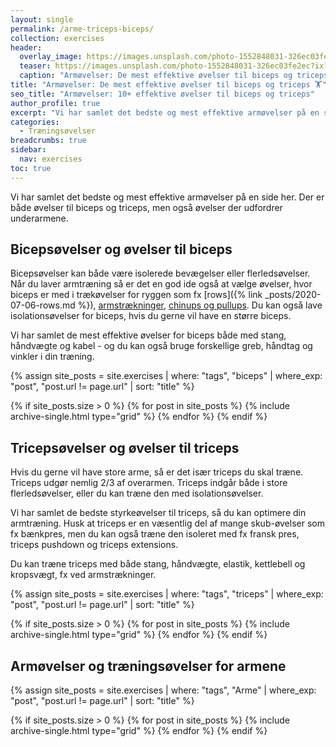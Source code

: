 ```yaml
---
layout: single
permalink: /arme-triceps-biceps/
collection: exercises
header:
  overlay_image: https://images.unsplash.com/photo-1552848031-326ec03fe2ec?ixlib=rb-1.2.1&ixid=eyJhcHBfaWQiOjEyMDd9&auto=format&fit=crop&height=630&w=1200&q=10
  teaser: https://images.unsplash.com/photo-1552848031-326ec03fe2ec?ixlib=rb-1.2.1&ixid=eyJhcHBfaWQiOjEyMDd9&auto=format&fit=crop&height=300&w=400&q=10
  caption: "Armøvelser: De mest effektive øvelser til biceps og triceps"
title: "Armøvelser: De mest effektive øvelser til biceps og triceps 🏋"
seo_title: "Armøvelser: 10+ effektive øvelser til biceps og triceps"
author_profile: true
excerpt: "Vi har samlet det bedste og mest effektive armøvelser på en side her. Når du skal have gang i din armtræning, så har du brug for øvelser til biceps og triceps, men også øvelser der udfordrer underarmene."
categories:
  - Træningsøvelser
breadcrumbs: true
sidebar:
  nav: exercises
toc: true
---
```


Vi har samlet det bedste og mest effektive armøvelser på en side her. Der er både øvelser til biceps og triceps, men også øvelser der udfordrer underarmene.

## Bicepsøvelser og øvelser til biceps

Bicepsøvelser kan både være isolerede bevægelser eller flerledsøvelser. Når du laver armtræning så er det en god ide også at vælge øvelser, hvor biceps er med i trækøvelser for ryggen som fx [rows]({% link _posts/2020-07-06-rows.md %}), [armstrækninger](/armbojninger-eller-armstraekninger-pushups/), [chinups og pullups](/chinup-vs-pullup/). Du kan også lave isolationsøvelser for biceps, hvis du gerne vil have en større biceps.

Vi har samlet de mest effektive øvelser for biceps både med stang, håndvægte og kabel - og du kan også bruge forskellige greb, håndtag og vinkler i din træning.

{% assign site_posts = site.exercises | where: "tags", "biceps" | where_exp: "post", "post.url != page.url" | sort: "title" %}

<div class="feature__wrapper">

{% if site_posts.size > 0 %}
  {% for post in site_posts %}
    {% include archive-single.html type="grid" %}
  {% endfor %}
{% endif %}

</div>

## Tricepsøvelser og øvelser til triceps

Hvis du gerne vil have store arme, så er det især triceps du skal træne. Triceps udgør nemlig 2/3 af overarmen. Triceps indgår både i store flerledsøvelser, eller du kan træne den med isolationsøvelser.

Vi har samlet de bedste styrkeøvelser til triceps, så du kan optimere din armtræning. Husk at triceps er en væsentlig del af mange skub-øvelser som fx bænkpres, men du kan også træne den isoleret med fx fransk pres, triceps pushdown og triceps extensions.

Du kan træne triceps med både stang, håndvægte, elastik, kettlebell og kropsvægt, fx ved armstrækninger.

{% assign site_posts = site.exercises | where: "tags", "triceps" | where_exp: "post", "post.url != page.url" | sort: "title" %}

<div class="feature__wrapper">

{% if site_posts.size > 0 %}
  {% for post in site_posts %}
    {% include archive-single.html type="grid" %}
  {% endfor %}
{% endif %}

</div>

## Armøvelser og træningsøvelser for armene

{% assign site_posts = site.exercises | where: "tags", "Arme" | where_exp: "post", "post.url != page.url" | sort: "title" %}

<div class="feature__wrapper">

{% if site_posts.size > 0 %}
  {% for post in site_posts %}
    {% include archive-single.html type="grid" %}
  {% endfor %}
{% endif %}

</div>
